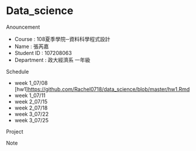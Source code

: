 # Data_science

Anouncement

 * Course : 108夏季學院─資料科學程式設計
 * Name : 張芮嘉
 * Student ID : 107208063
 * Department : 政大經濟系 一年級
 
Schedule

* week 1_07/08
  [hw1]https://github.com/Rachel0718/data_science/blob/master/hw1.Rmd
* week 1_07/11
* week 2_07/15
* week 2_07/18
* week 3_07/22
* week 3_07/25

Project

Note
